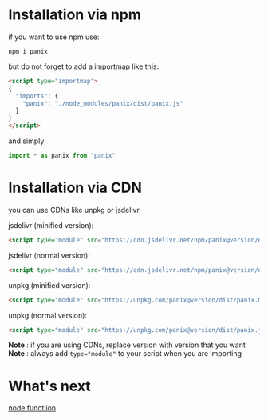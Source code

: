 # Installation via npm

if you want to use npm use:
```
npm i panix
```
but do not forget to add a importmap like this:
```html
<script type="importmap">
{
  "imports": {
    "panix": "./node_modules/panix/dist/panix.js" 
  }
}
</script>
```
and simply
```js
import * as panix from "panix"
```
# Installation via CDN

you can use CDNs like unpkg or jsdelivr

jsdelivr (minified version):

```html
<script type="module" src="https://cdn.jsdelivr.net/npm/panix@version/dist/panix.min.js"></script>
```

jsdelivr (normal version):

```html
<script type="module" src="https://cdn.jsdelivr.net/npm/panix@version/dist/panix.js"></script>
```

unpkg (minified version):

```html
<script type="module" src="https://unpkg.com/panix@version/dist/panix.min.js"></script>
```

unpkg (normal version):

```html
<script type="module" src="https://unpkg.com/panix@version/dist/panix.js"></script>
```

**Note** : if you are using CDNs, replace version with version that you want <br>
**Note** : always add `type="module"` to your script when you are importing

What's next
===========

[node functiion](node.md)

